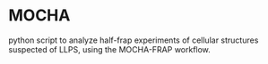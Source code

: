 # MOCHA
python script to analyze half-frap experiments of cellular structures suspected of LLPS, using the MOCHA-FRAP workflow.
